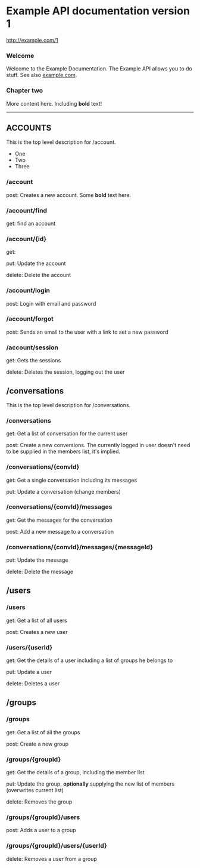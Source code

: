 # Example API documentation version 1
http://example.com/1


### Welcome
Welcome to the Example Documentation. The Example API allows you
to do stuff. See also [example.com](https://www.example.com).


### Chapter two
More content here. Including **bold** text!


---


## ACCOUNTS


This is the top level description for /account.
* One
* Two
* Three



### /account

post: Creates a new account. Some **bold** text here.



### /account/find

get: find an account





### /account/{id}

get: 

put: Update the account

delete: Delete the account





### /account/login

post: Login with email and password





### /account/forgot

post: Sends an email to the user with a link to set a new password





### /account/session

get: Gets the sessions

delete: Deletes the session, logging out the user







## /conversations


This is the top level description for /conversations.


### /conversations

get: Get a list of conversation for the current user

post: Create a new conversions. The currently logged in user doesn&#x27;t need to be supplied in the members list, it&#x27;s implied.



### /conversations/{convId}

get: Get a single conversation including its messages

put: Update a conversation (change members)



### /conversations/{convId}/messages

get: Get the messages for the conversation

post: Add a new message to a conversation



### /conversations/{convId}/messages/{messageId}

put: Update the message

delete: Delete the message











## /users



### /users

get: Get a list of all users

post: Creates a new user



### /users/{userId}

get: Get the details of a user including a list of groups he belongs to

put: Update a user

delete: Deletes a user







## /groups



### /groups

get: Get a list of all the groups

post: Create a new group



### /groups/{groupId}

get: Get the details of a group, including the member list

put: Update the group, **optionally** supplying the new list of members (overwrites current list)

delete: Removes the group



### /groups/{groupId}/users

post: Adds a user to a group



### /groups/{groupId}/users/{userId}

delete: Removes a user from a group











